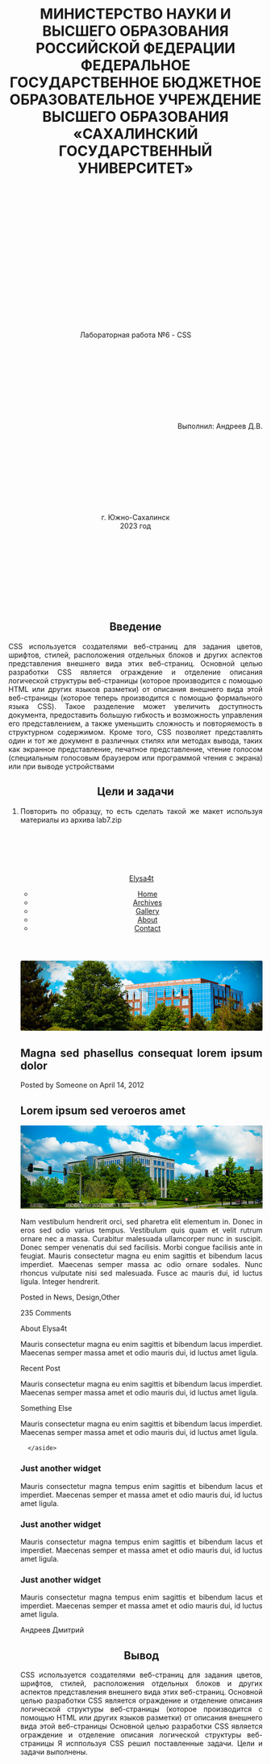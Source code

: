 <h1 align= "center"> МИНИСТЕРСТВО НАУКИ И ВЫСШЕГО ОБРАЗОВАНИЯ РОССИЙСКОЙ ФЕДЕРАЦИИ ФЕДЕРАЛЬНОЕ ГОСУДАРСТВЕННОЕ БЮДЖЕТНОЕ ОБРАЗОВАТЕЛЬНОЕ УЧРЕЖДЕНИЕ ВЫСШЕГО ОБРАЗОВАНИЯ «САХАЛИНСКИЙ ГОСУДАРСТВЕННЫЙ УНИВЕРСИТЕТ»</h1>
<br><br><br><br><br><br><br><br><br><br><br><br><br><br><br><br>
<p align= "center">Лабораторная работа №6 - CSS</p><br><br><br><br><br><br><br><br>
<p align= "right">Выполнил: Андреев Д.В.</p><br><br><br><br><br><br><br><br>
<p align="center">г. Южно-Сахалинск <br> 2023 год</p><br><br><br><br><br><br><br><br>
<h2 style="text-align: center">Введение</h2>
<p align="justify">CSS используется создателями веб-страниц для задания цветов, шрифтов, стилей, расположения отдельных блоков и других аспектов представления внешнего вида этих веб-страниц. Основной целью разработки CSS является ограждение и отделение описания логической структуры веб-страницы (которое производится с помощью HTML или других языков разметки) от описания внешнего вида этой веб-страницы (которое теперь производится с помощью формального языка CSS). Такое разделение может увеличить доступность документа, предоставить большую гибкость и возможность управления его представлением, а также уменьшить сложность и повторяемость в структурном содержимом.
Кроме того, CSS позволяет представлять один и тот же документ в различных стилях или методах вывода, таких как экранное представление, печатное представление, чтение голосом (специальным голосовым браузером или программой чтения с экрана) или при выводе устройствами</p>
<h2 style="text-align: center">Цели и задачи</h2>
<ol align="justify">
    <li>
      Повторить по образцу, то есть сделать такой же макет используя материалы из архива lab7.zip
    </li>
    <br>  <br>  <br>  <br>  <br> 
	
<p>
<html> 
<head> 
    <link rel="stylesheet" href="index.css">
<title>Главная</title>
</head>
<body>
	<header>
		<div class="glava">
			<div class="logo">
				<a href="index.html">Elysa4t</a>
			</div>
			<div class="navigation">
				<ul class="menu">
					<li><a href="#" class="active">Home</a></li>
					<li><a href="#">Archives</a></li>
					<li><a href="#">Gallery</a></li>
					<li><a href="#">About</a></li>
					<li><a href="#">Contact</a></li>
				</ul>
			</div>
		</div>
	</header>


<div class="photo">
		
   <div class="banner-block container">
      <div class="image">
         <img src="banner-image.jpg">
      </div>
      <div class="text">
         <h2>Magna sed phasellus consequat lorem ipsum dolor</h2>
      </div>
   </div>
   
</div>

<div class="centr">
   <div class="containers">
      <section>
         <div class="info">
            <p>Posted by  Someone
            on April 14, 2012</p>
         </div>
         <h2 id="zz">Lorem ipsum sed veroeros amet</h2>
         <div class="image2">
            <img src="pics01.jpg">
         </div>
         <div class="text2">
  <p>Nam vestibulum hendrerit orci, sed pharetra elit elementum in. Donec in eros sed odio varius tempus. Vestibulum quis quam et velit rutrum ornare nec a massa. Curabitur malesuada ullamcorper nunc in suscipit. Donec semper venenatis dui sed facilisis. Morbi congue facilisis ante in feugiat. Mauris consectetur magna eu enim sagittis et bibendum lacus imperdiet. Maecenas semper massa ac odio ornare sodales. Nunc rhoncus vulputate nisi sed malesuada. Fusce ac mauris dui, id luctus ligula. Integer hendrerit.</p>
         </div>
         <div class="comments2">
            <p>Posted in  News, Design,Other</p>
            <p>235 Comments</p>
         </div>
      </section>
      <aside>
         <div class="sprava"></div>
            <div class="info2">
               <p>About Elysa4t</p>
            </div>
            <div class="textsp">
               <p>Mauris consectetur magna eu enim sagittis et bibendum lacus imperdiet. Maecenas semper massa amet et odio mauris dui, id luctus amet ligula.
               </p>
            </div>
            <div class="info2"><p>Recent Post</p></div>
            <div class="textsp">
               <p>Mauris consectetur magna eu enim sagittis et bibendum lacus imperdiet. Maecenas semper massa amet et odio mauris dui, id luctus amet ligula.
               </p>
            </div>
            <div class="info2"><p>Something Else</p></div>
            <div class="textsp">
               <p>Mauris consectetur magna eu enim sagittis et bibendum lacus imperdiet. Maecenas semper massa amet et odio mauris dui, id luctus amet ligula.</p>
            </div>

       
      </aside>
   </div>
</div>



<div class="blocki">
	
   <div class="container">
      
<div class="stolb">
         <h3>Just another widget</h3>
         <p>Mauris consectetur magna tempus enim sagittis et bibendum lacus et imperdiet. Maecenas semper et massa amet et odio mauris dui, id luctus amet ligula.</p>
      </div>
<div class="stolb">
         <h3>Just another widget</h3>
         <p>Mauris consectetur magna tempus enim sagittis et bibendum lacus et imperdiet. Maecenas semper et massa amet et odio mauris dui, id luctus amet ligula.</p>
      </div>
      <div class="stolb">
         <h3>Just another widget</h3>
         <p>Mauris consectetur magna tempus enim sagittis et bibendum lacus et imperdiet. Maecenas semper et massa amet et odio mauris dui, id luctus amet ligula.</p>
      </div>
      
   </div>
</div>

<footer>
   <div class="footer-info container">
      <p> Андреев Дмитрий</p>
   </div> 
</footer>


</body>

</html> 
</p>
 

<h2 style="text-align: center">Вывод</h2>
	CSS используется создателями веб-страниц для задания цветов, шрифтов, стилей, расположения отдельных блоков и других аспектов представления внешнего вида этих веб-страниц. Основной целью разработки CSS является ограждение и отделение описания логической структуры веб-страницы (которое производится с помощью HTML или других языков разметки) от описания внешнего вида этой веб-страницы 
Основной целью разработки CSS является ограждение и отделение описания логической структуры веб-страницы
Я исппользуя CSS решил поставленные задачи. Цели и задачи выполнены. 
